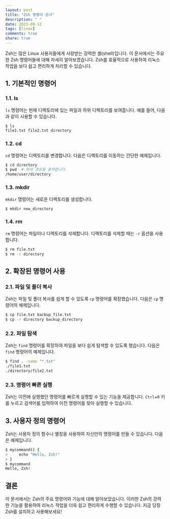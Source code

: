 ```yaml
---
layout: post
title: "Zsh 명령어 문서"
description: " "
date: 2023-09-12
tags: [linux]
comments: true
share: true
---
```


Zsh는 많은 Linux 사용자들에게 사랑받는 강력한 셸(shell)입니다. 이 문서에서는 주요한 Zsh 명령어들에 대해 자세히 알아보겠습니다. Zsh를 효율적으로 사용하여 리눅스 작업을 보다 쉽고 편리하게 처리할 수 있습니다.

## 1. 기본적인 명령어

### 1.1. ls

`ls` 명령어는 현재 디렉토리에 있는 파일과 하위 디렉토리를 보여줍니다. 예를 들어, 다음과 같이 사용할 수 있습니다.

```sh
$ ls
file1.txt file2.txt directory
```

### 1.2. cd

`cd` 명령어는 디렉토리를 변경합니다. 다음은 디렉토리를 이동하는 간단한 예제입니다.

```sh
$ cd directory
$ pwd  # 현재 경로를 출력합니다.
/home/user/directory
```

### 1.3. mkdir

`mkdir` 명령어는 새로운 디렉토리를 생성합니다.

```sh
$ mkdir new_directory
```

### 1.4. rm

`rm` 명령어는 파일이나 디렉토리를 삭제합니다. 디렉토리를 삭제할 때는 `-r` 옵션을 사용합니다.

```sh
$ rm file.txt
$ rm -r directory
```

## 2. 확장된 명령어 사용

### 2.1. 파일 및 폴더 복사

Zsh는 파일 및 폴더 복사를 쉽게 할 수 있도록 `cp` 명령어를 확장했습니다. 다음은 `cp` 명령어의 예제입니다.

```sh
$ cp file.txt backup_file.txt
$ cp -r directory backup_directory
```

### 2.2. 파일 탐색

Zsh는 `find` 명령어를 확장하여 파일을 보다 쉽게 탐색할 수 있도록 했습니다. 다음은 `find` 명령어의 예제입니다.

```sh
$ find . -name "*.txt"
./file1.txt
./directory/file2.txt
```

### 2.3. 명령어 빠른 실행

Zsh는 이전에 실행했던 명령어를 빠르게 실행할 수 있는 기능을 제공합니다. `Ctrl`+`R` 키를 누르고 검색어를 입력하여 이전 명령어를 찾아 실행할 수 있습니다.

## 3. 사용자 정의 명령어

Zsh는 사용자 정의 함수나 별칭을 사용하여 자신만의 명령어를 만들 수 있습니다. 다음은 예제입니다.

```sh
$ mycommand() {
>     echo "Hello, Zsh!"
> }
$ mycommand
Hello, Zsh!
```

## 결론

이 문서에서는 Zsh의 주요 명령어와 기능에 대해 알아보았습니다. 이러한 Zsh의 강력한 기능을 활용하여 리눅스 작업을 더욱 쉽고 편리하게 수행할 수 있습니다. 지금 당장 Zsh를 설치하고 사용해보세요!